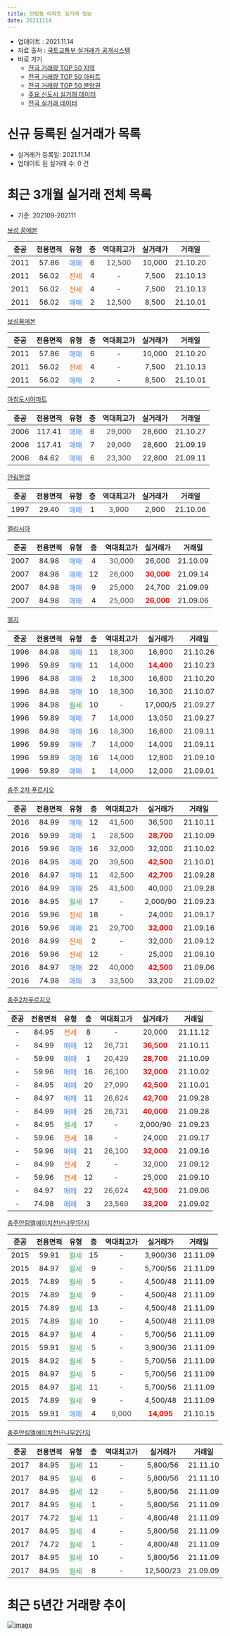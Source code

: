 ```yaml
---
title: 안림동 아파트 실거래 정보
date: 20211114
---
```


* 업데이트 : 2021.11.14
* 자료 출처 : [국토교통부 실거래가 공개시스템](http://rt.molit.go.kr)
* 바로 가기
    * [전국 거래량 TOP 50 지역](https://apt-info.github.io/apt-trade-info/tr)
    * [전국 거래량 TOP 50 아파트](https://apt-info.github.io/apt-trade-info/ta)
    * [전국 거래량 TOP 50 분양권](https://apt-info.github.io/apt-trade-info/tb)
    * [주요 신도시 실거래 데이터](https://apt-info.github.io/apt-trade-info/newtown)
    * [전국 실거래 데이터](https://apt-info.github.io/apt-trade-info/all)



<script async src="https://pagead2.googlesyndication.com/pagead/js/adsbygoogle.js"></script>
<!-- 기본광고 -->
<ins class="adsbygoogle"
     style="display:block"
     data-ad-client="ca-pub-1142216861245946"
     data-ad-slot="4805727019"
     data-ad-format="auto"
     data-full-width-responsive="true"></ins>
<script>
     (adsbygoogle = window.adsbygoogle || []).push({});
</script>


# 신규 등록된 실거래가 목록

* 실거래가 등록일: 2021.11.14
* 업데이트 된 실거래 수: 0 건




<script async src="https://pagead2.googlesyndication.com/pagead/js/adsbygoogle.js"></script>
<!-- 기본광고 -->
<ins class="adsbygoogle"
     style="display:block"
     data-ad-client="ca-pub-1142216861245946"
     data-ad-slot="4805727019"
     data-ad-format="auto"
     data-full-width-responsive="true"></ins>
<script>
     (adsbygoogle = window.adsbygoogle || []).push({});
</script>


# 최근 3개월 실거래 전체 목록
* 기준: 202109-202111


[보성 꿈에본](https://search.naver.com/search.naver?query=%EB%B3%B4%EC%84%B1+%EA%BF%88%EC%97%90%EB%B3%B8)

|준공|전용면적|유형|층|역대최고가|실거래가|거래일|
|:---:|:---:|:---:|:---:|:---:|:---:|:---:|
|2011|57.86|<span style="color:#4285F3">매매</span>|6|<span style="color:#444444">12,500</span>|10,000|21.10.20|
|2011|56.02|<span style="color:#FF5A00">전세</span>|4|<span style="color:#444444">-</span>|7,500|21.10.13|
|2011|56.02|<span style="color:#FF5A00">전세</span>|4|<span style="color:#444444">-</span>|7,500|21.10.13|
|2011|56.02|<span style="color:#4285F3">매매</span>|2|<span style="color:#444444">12,500</span>|8,500|21.10.01|

[보성꿈에본](https://search.naver.com/search.naver?query=%EB%B3%B4%EC%84%B1%EA%BF%88%EC%97%90%EB%B3%B8)

|준공|전용면적|유형|층|역대최고가|실거래가|거래일|
|:---:|:---:|:---:|:---:|:---:|:---:|:---:|
|2011|57.86|<span style="color:#4285F3">매매</span>|6|<span style="color:#444444">-</span>|10,000|21.10.20|
|2011|56.02|<span style="color:#FF5A00">전세</span>|4|<span style="color:#444444">-</span>|7,500|21.10.13|
|2011|56.02|<span style="color:#4285F3">매매</span>|2|<span style="color:#444444">-</span>|8,500|21.10.01|

[아침도시아파트](https://search.naver.com/search.naver?query=%EC%95%84%EC%B9%A8%EB%8F%84%EC%8B%9C%EC%95%84%ED%8C%8C%ED%8A%B8)

|준공|전용면적|유형|층|역대최고가|실거래가|거래일|
|:---:|:---:|:---:|:---:|:---:|:---:|:---:|
|2006|117.41|<span style="color:#4285F3">매매</span>|6|<span style="color:#444444">29,000</span>|28,600|21.10.27|
|2006|117.41|<span style="color:#4285F3">매매</span>|7|<span style="color:#444444">29,000</span>|28,600|21.09.19|
|2006|84.62|<span style="color:#4285F3">매매</span>|6|<span style="color:#444444">23,300</span>|22,800|21.09.11|

[안림한영](https://search.naver.com/search.naver?query=%EC%95%88%EB%A6%BC%ED%95%9C%EC%98%81)

|준공|전용면적|유형|층|역대최고가|실거래가|거래일|
|:---:|:---:|:---:|:---:|:---:|:---:|:---:|
|1997|29.40|<span style="color:#4285F3">매매</span>|1|<span style="color:#444444">3,900</span>|2,900|21.10.06|

[엘리시아](https://search.naver.com/search.naver?query=%EC%97%98%EB%A6%AC%EC%8B%9C%EC%95%84)

|준공|전용면적|유형|층|역대최고가|실거래가|거래일|
|:---:|:---:|:---:|:---:|:---:|:---:|:---:|
|2007|84.98|<span style="color:#4285F3">매매</span>|4|<span style="color:#444444">30,000</span>|26,000|21.10.09|
|2007|84.98|<span style="color:#4285F3">매매</span>|12|<span style="color:#444444">26,000</span>|<b><span style="color:#FF0000">30,000</span></b>|21.09.14|
|2007|84.98|<span style="color:#4285F3">매매</span>|9|<span style="color:#444444">25,000</span>|24,700|21.09.09|
|2007|84.98|<span style="color:#4285F3">매매</span>|4|<span style="color:#444444">25,000</span>|<b><span style="color:#FF0000">26,000</span></b>|21.09.06|

[엘지](https://search.naver.com/search.naver?query=%EC%97%98%EC%A7%80)

|준공|전용면적|유형|층|역대최고가|실거래가|거래일|
|:---:|:---:|:---:|:---:|:---:|:---:|:---:|
|1996|84.98|<span style="color:#4285F3">매매</span>|11|<span style="color:#444444">18,300</span>|16,800|21.10.26|
|1996|59.89|<span style="color:#4285F3">매매</span>|11|<span style="color:#444444">14,000</span>|<b><span style="color:#FF0000">14,400</span></b>|21.10.23|
|1996|84.98|<span style="color:#4285F3">매매</span>|2|<span style="color:#444444">18,300</span>|16,800|21.10.20|
|1996|84.98|<span style="color:#4285F3">매매</span>|10|<span style="color:#444444">18,300</span>|16,300|21.10.07|
|1996|84.98|<span style="color:#34A853">월세</span>|10|<span style="color:#444444">-</span>|17,000/5|21.09.27|
|1996|59.89|<span style="color:#4285F3">매매</span>|7|<span style="color:#444444">14,000</span>|13,050|21.09.27|
|1996|84.98|<span style="color:#4285F3">매매</span>|16|<span style="color:#444444">18,300</span>|16,600|21.09.11|
|1996|59.89|<span style="color:#4285F3">매매</span>|7|<span style="color:#444444">14,000</span>|14,000|21.09.11|
|1996|59.89|<span style="color:#4285F3">매매</span>|16|<span style="color:#444444">14,000</span>|12,800|21.09.10|
|1996|59.89|<span style="color:#4285F3">매매</span>|1|<span style="color:#444444">14,000</span>|12,000|21.09.01|

[충주 2차 푸르지오](https://search.naver.com/search.naver?query=%EC%B6%A9%EC%A3%BC+2%EC%B0%A8+%ED%91%B8%EB%A5%B4%EC%A7%80%EC%98%A4)

|준공|전용면적|유형|층|역대최고가|실거래가|거래일|
|:---:|:---:|:---:|:---:|:---:|:---:|:---:|
|2016|84.99|<span style="color:#4285F3">매매</span>|12|<span style="color:#444444">41,500</span>|36,500|21.10.11|
|2016|59.99|<span style="color:#4285F3">매매</span>|1|<span style="color:#444444">28,500</span>|<b><span style="color:#FF0000">28,700</span></b>|21.10.09|
|2016|59.96|<span style="color:#4285F3">매매</span>|16|<span style="color:#444444">32,000</span>|32,000|21.10.02|
|2016|84.95|<span style="color:#4285F3">매매</span>|20|<span style="color:#444444">39,500</span>|<b><span style="color:#FF0000">42,500</span></b>|21.10.01|
|2016|84.97|<span style="color:#4285F3">매매</span>|11|<span style="color:#444444">42,500</span>|<b><span style="color:#FF0000">42,700</span></b>|21.09.28|
|2016|84.99|<span style="color:#4285F3">매매</span>|25|<span style="color:#444444">41,500</span>|40,000|21.09.28|
|2016|84.95|<span style="color:#34A853">월세</span>|17|<span style="color:#444444">-</span>|2,000/90|21.09.23|
|2016|59.96|<span style="color:#FF5A00">전세</span>|18|<span style="color:#444444">-</span>|24,000|21.09.17|
|2016|59.96|<span style="color:#4285F3">매매</span>|21|<span style="color:#444444">29,700</span>|<b><span style="color:#FF0000">32,000</span></b>|21.09.16|
|2016|84.99|<span style="color:#FF5A00">전세</span>|2|<span style="color:#444444">-</span>|32,000|21.09.12|
|2016|59.96|<span style="color:#FF5A00">전세</span>|12|<span style="color:#444444">-</span>|25,000|21.09.10|
|2016|84.97|<span style="color:#4285F3">매매</span>|22|<span style="color:#444444">40,000</span>|<b><span style="color:#FF0000">42,500</span></b>|21.09.06|
|2016|74.98|<span style="color:#4285F3">매매</span>|3|<span style="color:#444444">33,500</span>|33,200|21.09.02|

[충주2차푸르지오](https://search.naver.com/search.naver?query=%EC%B6%A9%EC%A3%BC2%EC%B0%A8%ED%91%B8%EB%A5%B4%EC%A7%80%EC%98%A4)

|준공|전용면적|유형|층|역대최고가|실거래가|거래일|
|:---:|:---:|:---:|:---:|:---:|:---:|:---:|
|-|84.95|<span style="color:#FF5A00">전세</span>|8|<span style="color:#444444">-</span>|20,000|21.11.12|
|-|84.99|<span style="color:#4285F3">매매</span>|12|<span style="color:#444444">26,731</span>|<b><span style="color:#FF0000">36,500</span></b>|21.10.11|
|-|59.99|<span style="color:#4285F3">매매</span>|1|<span style="color:#444444">20,429</span>|<b><span style="color:#FF0000">28,700</span></b>|21.10.09|
|-|59.96|<span style="color:#4285F3">매매</span>|16|<span style="color:#444444">26,100</span>|<b><span style="color:#FF0000">32,000</span></b>|21.10.02|
|-|84.95|<span style="color:#4285F3">매매</span>|20|<span style="color:#444444">27,090</span>|<b><span style="color:#FF0000">42,500</span></b>|21.10.01|
|-|84.97|<span style="color:#4285F3">매매</span>|11|<span style="color:#444444">26,624</span>|<b><span style="color:#FF0000">42,700</span></b>|21.09.28|
|-|84.99|<span style="color:#4285F3">매매</span>|25|<span style="color:#444444">26,731</span>|<b><span style="color:#FF0000">40,000</span></b>|21.09.28|
|-|84.95|<span style="color:#34A853">월세</span>|17|<span style="color:#444444">-</span>|2,000/90|21.09.23|
|-|59.96|<span style="color:#FF5A00">전세</span>|18|<span style="color:#444444">-</span>|24,000|21.09.17|
|-|59.96|<span style="color:#4285F3">매매</span>|21|<span style="color:#444444">26,100</span>|<b><span style="color:#FF0000">32,000</span></b>|21.09.16|
|-|84.99|<span style="color:#FF5A00">전세</span>|2|<span style="color:#444444">-</span>|32,000|21.09.12|
|-|59.96|<span style="color:#FF5A00">전세</span>|12|<span style="color:#444444">-</span>|25,000|21.09.10|
|-|84.97|<span style="color:#4285F3">매매</span>|22|<span style="color:#444444">26,624</span>|<b><span style="color:#FF0000">42,500</span></b>|21.09.06|
|-|74.98|<span style="color:#4285F3">매매</span>|3|<span style="color:#444444">23,569</span>|<b><span style="color:#FF0000">33,200</span></b>|21.09.02|


<script async src="https://pagead2.googlesyndication.com/pagead/js/adsbygoogle.js"></script>
<!-- 기본광고 -->
<ins class="adsbygoogle"
     style="display:block"
     data-ad-client="ca-pub-1142216861245946"
     data-ad-slot="4805727019"
     data-ad-format="auto"
     data-full-width-responsive="true"></ins>
<script>
     (adsbygoogle = window.adsbygoogle || []).push({});
</script>


[충주안림엘에이치천년나무1단지](https://search.naver.com/search.naver?query=%EC%B6%A9%EC%A3%BC%EC%95%88%EB%A6%BC%EC%97%98%EC%97%90%EC%9D%B4%EC%B9%98%EC%B2%9C%EB%85%84%EB%82%98%EB%AC%B41%EB%8B%A8%EC%A7%80)

|준공|전용면적|유형|층|역대최고가|실거래가|거래일|
|:---:|:---:|:---:|:---:|:---:|:---:|:---:|
|2015|59.91|<span style="color:#34A853">월세</span>|15|<span style="color:#444444">-</span>|3,900/36|21.11.09|
|2015|84.97|<span style="color:#34A853">월세</span>|9|<span style="color:#444444">-</span>|5,700/56|21.11.09|
|2015|74.89|<span style="color:#34A853">월세</span>|5|<span style="color:#444444">-</span>|4,500/48|21.11.09|
|2015|74.89|<span style="color:#34A853">월세</span>|9|<span style="color:#444444">-</span>|4,500/48|21.11.09|
|2015|74.89|<span style="color:#34A853">월세</span>|13|<span style="color:#444444">-</span>|4,500/48|21.11.09|
|2015|74.89|<span style="color:#34A853">월세</span>|10|<span style="color:#444444">-</span>|4,500/48|21.11.09|
|2015|84.97|<span style="color:#34A853">월세</span>|4|<span style="color:#444444">-</span>|5,700/56|21.11.09|
|2015|59.91|<span style="color:#34A853">월세</span>|5|<span style="color:#444444">-</span>|3,900/36|21.11.09|
|2015|84.92|<span style="color:#34A853">월세</span>|5|<span style="color:#444444">-</span>|5,700/56|21.11.09|
|2015|84.97|<span style="color:#34A853">월세</span>|5|<span style="color:#444444">-</span>|5,700/56|21.11.09|
|2015|84.97|<span style="color:#34A853">월세</span>|11|<span style="color:#444444">-</span>|5,700/56|21.11.09|
|2015|74.89|<span style="color:#34A853">월세</span>|9|<span style="color:#444444">-</span>|4,500/48|21.11.09|
|2015|59.91|<span style="color:#4285F3">매매</span>|4|<span style="color:#444444">9,000</span>|<b><span style="color:#FF0000">14,095</span></b>|21.10.15|

[충주안림엘에이치천년나무2단지](https://search.naver.com/search.naver?query=%EC%B6%A9%EC%A3%BC%EC%95%88%EB%A6%BC%EC%97%98%EC%97%90%EC%9D%B4%EC%B9%98%EC%B2%9C%EB%85%84%EB%82%98%EB%AC%B42%EB%8B%A8%EC%A7%80)

|준공|전용면적|유형|층|역대최고가|실거래가|거래일|
|:---:|:---:|:---:|:---:|:---:|:---:|:---:|
|2017|84.95|<span style="color:#34A853">월세</span>|11|<span style="color:#444444">-</span>|5,800/56|21.11.10|
|2017|84.95|<span style="color:#34A853">월세</span>|6|<span style="color:#444444">-</span>|5,800/56|21.11.10|
|2017|84.95|<span style="color:#34A853">월세</span>|12|<span style="color:#444444">-</span>|5,800/56|21.11.09|
|2017|84.95|<span style="color:#34A853">월세</span>|1|<span style="color:#444444">-</span>|5,800/56|21.11.09|
|2017|74.72|<span style="color:#34A853">월세</span>|11|<span style="color:#444444">-</span>|4,800/48|21.11.09|
|2017|84.95|<span style="color:#34A853">월세</span>|4|<span style="color:#444444">-</span>|5,800/56|21.11.09|
|2017|74.72|<span style="color:#34A853">월세</span>|1|<span style="color:#444444">-</span>|4,800/48|21.11.09|
|2017|84.95|<span style="color:#34A853">월세</span>|10|<span style="color:#444444">-</span>|5,800/56|21.11.09|
|2017|84.95|<span style="color:#34A853">월세</span>|8|<span style="color:#444444">-</span>|12,500/23|21.09.09|



<script async src="https://pagead2.googlesyndication.com/pagead/js/adsbygoogle.js"></script>
<!-- 기본광고 -->
<ins class="adsbygoogle"
     style="display:block"
     data-ad-client="ca-pub-1142216861245946"
     data-ad-slot="4805727019"
     data-ad-format="auto"
     data-full-width-responsive="true"></ins>
<script>
     (adsbygoogle = window.adsbygoogle || []).push({});
</script>


# 최근 5년간 거래량 추이


<div style="width:100%;">
    <canvas id="deal_progress" height="200"></canvas>
</div>

<script>
new Chart(document.getElementById("deal_progress"), {
    type: 'line',
    data: {
        labels: ['16.01','16.02','16.03','16.04','16.05','16.06','16.07','16.08','16.09','16.10','16.11','16.12','17.01','17.02','17.03','17.04','17.05','17.06','17.07','17.08','17.09','17.10','17.11','17.12','18.01','18.02','18.03','18.04','18.05','18.06','18.07','18.08','18.09','18.10','18.11','18.12','19.01','19.02','19.03','19.04','19.05','19.06','19.07','19.08','19.09','19.10','19.11','19.12','20.01','20.02','20.03','20.04','20.05','20.06','20.07','20.08','20.09','20.10','20.11','20.12','21.01','21.02','21.03','21.04','21.05','21.06','21.07','21.08','21.09','21.10','21.11'],
        datasets: [{
            label: '매매/분양권',
            data: [25,11,25,31,26,28,27,26,43,44,15,9,8,9,4,3,9,5,8,5,4,3,2,4,5,9,5,2,5,3,6,8,11,12,10,8,11,9,6,10,11,11,15,11,4,13,9,16,31,22,4,15,19,17,26,9,19,16,17,13,27,19,25,17,7,14,23,17,20,20,0],
            borderColor: "rgba(66, 133, 243, 1)",
            backgroundColor: "rgba(66, 133, 243, 0.05)",
            borderWidth: 1,
            pointRadius: 0,
            fill: false,
            lineTension: 0
        },{
            label: '전/월세',
            data: [4,7,5,2,5,3,2,10,26,16,8,4,14,10,9,5,15,6,6,4,2,8,8,18,9,8,7,4,3,6,2,11,14,10,13,8,10,17,10,6,9,9,5,6,9,6,13,68,10,14,5,4,5,10,23,13,8,5,50,14,12,8,9,8,6,7,4,5,10,3,21],
            borderColor: "rgba(255, 90, 0, 1)",
            backgroundColor: "rgba(255, 90, 0, 0.05)",
            borderWidth: 1,
            pointRadius: 0,
            fill: false,
            lineTension: 0
        },{
            label: '합계',
            data: [29,18,30,33,31,31,29,36,69,60,23,13,22,19,13,8,24,11,14,9,6,11,10,22,14,17,12,6,8,9,8,19,25,22,23,16,21,26,16,16,20,20,20,17,13,19,22,84,41,36,9,19,24,27,49,22,27,21,67,27,39,27,34,25,13,21,27,22,30,23,21],
            borderColor: "rgba(0, 0, 0, 1)",
            backgroundColor: "rgba(0, 0, 0, 0.03)",
            borderWidth: 0.1,
            pointRadius: 0,
            fill: true,
            lineTension: 0
        }
        ]
    },
    options: {
        responsive: true,
        title: {
            display: false
        },
        tooltips: {
            mode: 'index',
            intersect: false
        },
        hover: {
            mode: 'nearest',
            intersect: true
        },
        scales: {
            xAxes: [{
                display: true,
                scaleLabel: {
                    display: true,
                    labelString: '년/월'
                }
            }],
            yAxes: [{
                display: true,
                ticks: {
                    suggestedMin: 0,
                },
                scaleLabel: {
                    display: true,
                    labelString: '실거래 수'
                }
            }]
        }
    }
});

</script>


[![image](https://apt-info.github.io/images/2020-01-03-apt-trade-info/1024x500.png)](https://play.google.com/store/apps/details?id=com.aptinfo.apttradeinfo)

